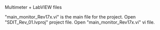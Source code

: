 Multimeter + LabVIEW files

"main_monitor_Rev17x.vi" is the main file for the project. Open "SDIT_Rev_01.lvproj" project file. Open "main_monitor_Rev17x.vi" vi file.

